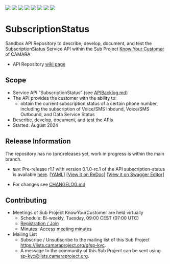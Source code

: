 <a href="https://github.com/camaraproject/SubscriptionStatus/commits/" title="Last Commit"><img src="https://img.shields.io/github/last-commit/camaraproject/SubscriptionStatus?style=plastic"></a>
<a href="https://github.com/camaraproject/SubscriptionStatus/issues" title="Open Issues"><img src="https://img.shields.io/github/issues/camaraproject/SubscriptionStatus?style=plastic"></a>
<a href="https://github.com/camaraproject/SubscriptionStatus/pulls" title="Open Pull Requests"><img src="https://img.shields.io/github/issues-pr/camaraproject/SubscriptionStatus?style=plastic"></a>
<a href="https://github.com/camaraproject/SubscriptionStatus/graphs/contributors" title="Contributors"><img src="https://img.shields.io/github/contributors/camaraproject/SubscriptionStatus?style=plastic"></a>
<a href="https://github.com/camaraproject/SubscriptionStatus" title="Repo Size"><img src="https://img.shields.io/github/repo-size/camaraproject/SubscriptionStatus?style=plastic"></a>
<a href="https://github.com/camaraproject/SubscriptionStatus/blob/main/LICENSE" title="License"><img src="https://img.shields.io/badge/License-Apache%202.0-green.svg?style=plastic"></a>
<a href="https://github.com/camaraproject/SubscriptionStatus/releases/latest" title="Latest Release"><img src="https://img.shields.io/github/release/camaraproject/SubscriptionStatus?style=plastic"></a>
<a href="https://github.com/camaraproject/Governance/blob/main/ProjectStructureAndRoles.md" title="Sandbox API Repository"><img src="https://img.shields.io/badge/Sandbox%20API%20Repository-yellow?style=plastic"></a>

# SubscriptionStatus

Sandbox API Repository to describe, develop, document, and test the SubscriptionStatus Service API within the Sub Project [Know Your Customer](https://lf-camaraproject.atlassian.net/wiki/x/I4DGB) of CAMARA

* API Repository [wiki page](https://lf-camaraproject.atlassian.net/wiki/x/hACbBQ)

## Scope

* Service API “SubscriptionStatus” (see [APIBacklog.md](https://github.com/camaraproject/APIBacklog/blob/main/documentation/APIbacklog.md))
* The API provides the customer with the ability to:  
  * obtain the current subscription status of a certain phone number, including the subscription of Voice/SMS Inbound, Voice/SMS Outbound, and Data Service Status
* Describe, develop, document, and test the APIs
* Started: August 2024

## Release Information

The repository has no (pre)releases yet, work in progress is within the main branch.
<!-- Optional: an explicit listing of the latest (pre-)release with additional information, e.g. links to the API definitions -->
<!-- In addition use/uncomment one or multiple the following alternative options when becoming applicable -->
<!-- Pre-releases of this sub project are available in https://github.com/camaraproject/SubscriptionStatus/releases -->
<!-- The latest public release is available here: https://github.com/camaraproject/SubscriptionStatus/releases/latest -->
<!-- For changes see [CHANGELOG.md](https://github.com/camaraproject/SubscriptionStatus/blob/main/CHANGELOG.md) -->

 * `NEW`: Pre-release r1.1 with version 0.1.0-rc.1 of the API subscription-status is available [here](https://github.com/camaraproject/SubscriptionStatus/tree/r1.1).
  [[YAML]](https://github.com/camaraproject/SubscriptionStatus/blob/r1.1/code/API_definitions/subscription-status.yaml)
  [[View it on ReDoc]](https://redocly.github.io/redoc/?url=https://raw.githubusercontent.com/camaraproject/SubscriptionStatus/r1.1/code/API_definitions/subscription-status.yaml&nocors)
  [[View it on Swagger Editor]](https://camaraproject.github.io/swagger-ui/?url=https://raw.githubusercontent.com/camaraproject/SubscriptionStatus/r1.1/code/API_definitions/subscription-status.yaml)

* For changes see [CHANGELOG.md](https://github.com/camaraproject/RegionDeviceCount/blob/main/CHANGELOG.md)

## Contributing
* Meetings of Sub Project KnowYourCustomer are held virtually 
    * Schedule: Bi-weekly, Tuesday, 09:00 CEST (07:00 UTC)
    * [Registration / Join](https://zoom-lfx.platform.linuxfoundation.org/meeting/96235150735?password=7e3fea67-a76e-4941-8a70-392cf5545917)
    * Minutes: Access [meeting minutes](https://lf-camaraproject.atlassian.net/wiki/x/FAje)
* Mailing List
    * Subscribe / Unsubscribe to the mailing list of this Sub Project <https://lists.camaraproject.org/g/sp-kyc>.
    * A message to the community of this Sub Project can be sent using <sp-kyc@lists.camaraproject.org>.
